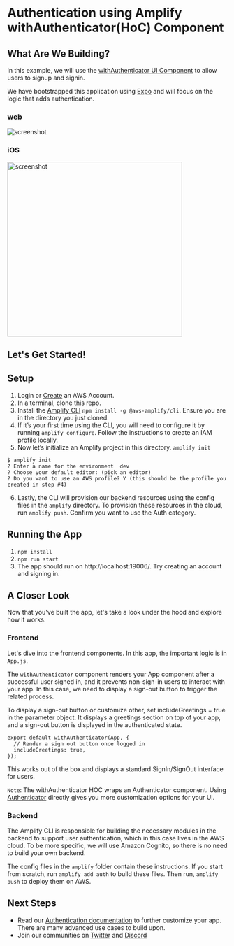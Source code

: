 # Authentication using Amplify withAuthenticator(HoC) Component

## What Are We Building?

In this example, we will use the [withAuthenticator UI Component](https://docs.amplify.aws/ui/auth/authenticator/q/framework/react-native) to allow users to signup and signin.

We have bootstrapped this application using [Expo](https://github.com/expo/expo) and will focus on the logic that adds authentication.

### web
<img src="https://i.imgur.com/quleXGx.png" alt="screenshot"/>

### iOS
<img src="https://i.imgur.com/lN84Vlo.png" alt="screenshot" height="400px"/>

## Let's Get Started!

## Setup

1. Login or [Create](https://portal.aws.amazon.com/billing/signup?type=enterprise#/start) an AWS Account.
2. In a terminal, clone this repo.
3. Install the [Amplify CLI](https://github.com/aws-amplify/amplify-cli) `npm install -g @aws-amplify/cli`. Ensure you are in the directory you just cloned.
4. If it’s your first time using the CLI, you will need to configure it by running `amplify configure`. Follow the instructions to create an IAM profile locally.
5. Now let’s initialize an Amplify project in this directory. `amplify init`

```
$ amplify init
? Enter a name for the environment  dev
? Choose your default editor: (pick an editor)
? Do you want to use an AWS profile? Y (this should be the profile you created in step #4)
```

6. Lastly, the CLI will provision our backend resources using the config files in the `amplify` directory. To provision these resources in the cloud, run `amplify push`. Confirm you want to use the Auth category.

## Running the App

1. `npm install`
2. `npm run start`
3. The app should run on http://localhost:19006/. Try creating an account and signing in.

## A Closer Look

Now that you've built the app, let's take a look under the hood and explore how it works.

### Frontend

Let's dive into the frontend components. In this app, the important logic is in `App.js`.

The `withAuthenticator` component renders your App component after a successful user signed in, and it prevents non-sign-in users to interact with your app. In this case, we need to display a sign-out button to trigger the related process.

To display a sign-out button or customize other, set includeGreetings = true in the parameter object. It displays a greetings section on top of your app, and a sign-out button is displayed in the authenticated state.

```
export default withAuthenticator(App, {
  // Render a sign out button once logged in
  includeGreetings: true,
});
```

This works out of the box and displays a standard SignIn/SignOut interface for users.

`Note`: The withAuthenticator HOC wraps an Authenticator component. Using [Authenticator](https://docs.amplify.aws/ui/auth/authenticator/q/framework/react-native#using-the-authenticator-component) directly gives you more customization options for your UI.

### Backend

The Amplify CLI is responsible for building the necessary modules in the backend to support user authentication, which in this case lives in the AWS cloud. To be more specific, we will use Amazon Cognito, so there is no need to build your own backend.

The config files in the `amplify` folder contain these instructions. If you start from scratch, run `amplify add auth` to build these files. Then run, `amplify push` to deploy them on AWS.

## Next Steps

- Read our [Authentication documentation](https://docs.amplify.aws/ui/auth/authenticator/q/framework/react-native) to further customize your app. There are many advanced use cases to build upon.
- Join our communities on [Twitter](https://twitter.com/awsamplify) and [Discord](https://discord.gg/amplify)
